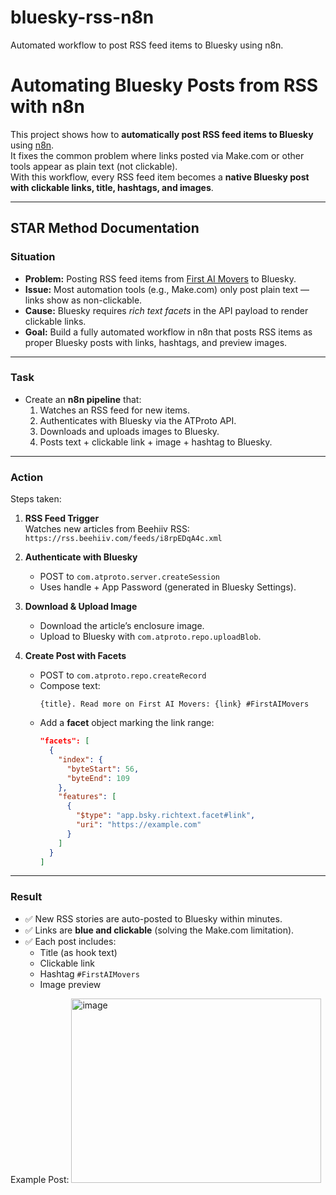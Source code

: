 # bluesky-rss-n8n
Automated workflow to post RSS feed items to Bluesky using n8n.


# Automating Bluesky Posts from RSS with n8n

This project shows how to **automatically post RSS feed items to Bluesky** using [n8n](https://n8n.io).  
It fixes the common problem where links posted via Make.com or other tools appear as plain text (not clickable).  
With this workflow, every RSS feed item becomes a **native Bluesky post with clickable links, title, hashtags, and images**.

---

## STAR Method Documentation

### **Situation**
- **Problem:** Posting RSS feed items from [First AI Movers](https://bsky.app/profile/firstaimovers.bsky.social) to Bluesky.  
- **Issue:** Most automation tools (e.g., Make.com) only post plain text — links show as non-clickable.  
- **Cause:** Bluesky requires *rich text facets* in the API payload to render clickable links.  
- **Goal:** Build a fully automated workflow in n8n that posts RSS items as proper Bluesky posts with links, hashtags, and preview images.

---

### **Task**
- Create an **n8n pipeline** that:
  1. Watches an RSS feed for new items.
  2. Authenticates with Bluesky via the ATProto API.
  3. Downloads and uploads images to Bluesky.
  4. Posts text + clickable link + image + hashtag to Bluesky.

---

### **Action**
Steps taken:
1. **RSS Feed Trigger**  
   Watches new articles from Beehiiv RSS:  
   `https://rss.beehiiv.com/feeds/i8rpEDqA4c.xml`

2. **Authenticate with Bluesky**  
   - POST to `com.atproto.server.createSession`
   - Uses handle + App Password (generated in Bluesky Settings).

3. **Download & Upload Image**  
   - Download the article’s enclosure image.
   - Upload to Bluesky with `com.atproto.repo.uploadBlob`.

4. **Create Post with Facets**  
   - POST to `com.atproto.repo.createRecord`
   - Compose text:  
     ```
     {title}. Read more on First AI Movers: {link} #FirstAIMovers
     ```
   - Add a **facet** object marking the link range:
     ```json
     "facets": [
       {
         "index": {
           "byteStart": 56,
           "byteEnd": 109
         },
         "features": [
           {
             "$type": "app.bsky.richtext.facet#link",
             "uri": "https://example.com"
           }
         ]
       }
     ]
     ```

---

### **Result**
- ✅ New RSS stories are auto-posted to Bluesky within minutes.  
- ✅ Links are **blue and clickable** (solving the Make.com limitation).  
- ✅ Each post includes:
  - Title (as hook text)  
  - Clickable link  
  - Hashtag `#FirstAIMovers`  
  - Image preview  

Example Post:
<img width="400" height="295" alt="image" src="https://github.com/user-attachments/assets/0ef67f7b-bc0c-470c-83cc-7ec3824620d2" />



